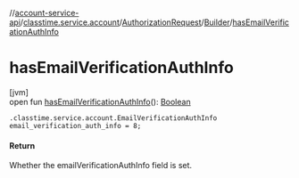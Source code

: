 //[account-service-api](../../../../index.md)/[classtime.service.account](../../index.md)/[AuthorizationRequest](../index.md)/[Builder](index.md)/[hasEmailVerificationAuthInfo](has-email-verification-auth-info.md)

# hasEmailVerificationAuthInfo

[jvm]\
open fun [hasEmailVerificationAuthInfo](has-email-verification-auth-info.md)(): [Boolean](https://kotlinlang.org/api/latest/jvm/stdlib/kotlin/-boolean/index.html)

`.classtime.service.account.EmailVerificationAuthInfo email_verification_auth_info = 8;`

#### Return

Whether the emailVerificationAuthInfo field is set.
